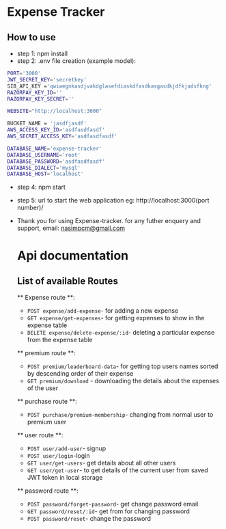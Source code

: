# Expense Tracker 
 
## How to use

* step 1: npm install
* step 2: .env file creation (example model):
```sh
PORT='3000'
JWT_SECRET_KEY='secretkey'
SIB_API_KEY ='qwiwegnkasdjvakdglasefdiaskdfasdkasgasdkjdfkjadsfkng'
RAZORPAY_KEY_ID=''
RAZORPAY_KEY_SECRET=''

WEBSITE="http://localhost:3000"

BUCKET_NAME = 'jasdfjasdf'
AWS_ACCESS_KEY_ID='asdfasdfasdf'
AWS_SECRET_ACCESS_KEY='asdfasdfasdf'

DATABASE_NAME='expense-tracker'
DATABASE_USERNAME='root'
DATABASE_PASSWORD='asdfasdfasdf'
DATABASE_DIALECT='mysql'
DATABASE_HOST='localhost'
```
* step 4: npm start
* step 5: url to start the web application eg: http://localhost:3000(port number)/
* Thank you for using Expense-tracker. for any futher enquery and support, email: nasimpcm@gmail.com

  # Api documentation
  
  ## List of available Routes
  
  ** Expense route **:
  
  * `POST expense/add-expense`- for adding a new expense
  * `GET expense/get-expenses`- for getting expenses to show in the expense table
  * `DELETE expense/delete-expense/:id`- deleting a particular expense from the expense table
  
  ** premium route **:
  
  * `POST premium/leaderboard-data`- for getting top users names sorted by descending order of their expense 
  * `GET premium/download` - downloading the details about the expenses of the user
  
  ** purchase route **:
  
  * `POST purchase/premium-membership`- changing from normal user to premium user
  
  ** user route **:
  
  * `POST user/add-user`- signup
  * `POST user/login`-login
  * `GET user/get-users`- get details about all other users
  * `GET user/get-user`- to get details of the current user from saved JWT token in local storage

  ** password route **:
  
  * `POST password/forget-password`- get change password email
  * `GET password/reset/:id`- get from for changing password
  * `POST password/reset`- change the password
  
  
  
  
  

